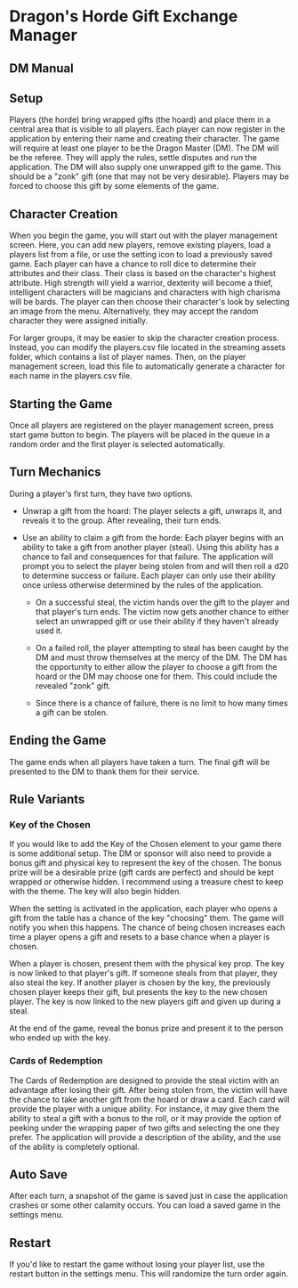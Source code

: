 # Dragon's Horde Gift Exchange Manager
## DM Manual

## Setup

Players (the horde) bring wrapped gifts (the hoard) and place them in a central area that is visible to all players. Each player can now register in the application by entering their name and creating their character. The game will require at least one player to be the Dragon Master (DM). The DM will be the referee. They will apply the rules, settle disputes and run the application. The DM will also supply one unwrapped gift to the game. This should be a "zonk" gift (one that may not be very desirable). Players may be forced to choose this gift by some elements of the game. 

## Character Creation

When you begin the game, you will start out with the player management screen. Here, you can add new players, remove existing players, load a players list from a file, or use the setting icon to load a previously saved game. Each player can have a chance to roll dice to determine their attributes and their class. Their class is based on the character's highest attribute. High strength will yield a warrior, dexterity will become a thief, intelligent characters will be magicians and characters with high charisma will be bards. The player can then choose their character's look by selecting an image from the menu. Alternatively, they may accept the random character they were assigned initially. 

For larger groups, it may be easier to skip the character creation process. Instead, you can modify the players.csv file located in the streaming assets folder, which contains a list of player names. Then, on the player management screen, load this file to automatically generate a character for each name in the players.csv file.

## Starting the Game

Once all players are registered on the player management screen, press start game button to begin. The players will be placed in the queue in a random order and the first player is selected automatically. 

## Turn Mechanics

During a player's first turn, they have two options.

- Unwrap a gift from the hoard: The player selects a gift, unwraps it, and reveals it to the group. After revealing, their turn ends. 

- Use an ability to claim a gift from the horde: Each player begins with an ability to take a gift from another player (steal). Using this ability has a chance to fail and consequences for that failure. The application will prompt you to select the player being stolen from and will then roll a d20 to determine success or failure. Each player can only use their ability once unless otherwise determined by the rules of the application.

  - On a successful steal, the victim hands over the gift to the player and that player's turn ends. The victim now gets another chance to either select an unwrapped gift or use their ability if they haven't already used it.

  - On a failed roll, the player attempting to steal has been caught by the DM and must throw themselves at the mercy of the DM. The DM has the opportunity to either allow the player to choose a gift from the hoard or the DM may choose one for them. This could include the revealed "zonk" gift.

  - Since there is a chance of failure, there is no limit to how many times a gift can be stolen.

## Ending the Game

The game ends when all players have taken a turn. The final gift will be presented to the DM to thank them for their service. 

## Rule Variants

### Key of the Chosen

If you would like to add the Key of the Chosen element to your game there is some additional setup. The DM or sponsor will also need to provide a bonus gift and physical key to represent the key of the chosen. The bonus prize will be a desirable prize (gift cards are perfect) and should be kept wrapped or otherwise hidden. I recommend using a treasure chest to keep with the theme. The key will also begin hidden.

When the setting is activated in the application, each player who opens a gift from the table has a chance of the key "choosing" them. The game will notify you when this happens. The chance of being chosen increases each time a player opens a gift and resets to a base chance when a player is chosen. 

When a player is chosen, present them with the physical key prop. The key is now linked to that player's gift. If someone steals from that player, they also steal the key. If another player is chosen by the key, the previously chosen player keeps their gift, but presents the key to the new chosen player. The key is now linked to the new players gift and given up during a steal. 

At the end of the game, reveal the bonus prize and present it to the person who ended up with the key. 

### Cards of Redemption

The Cards of Redemption are designed to provide the steal victim with an advantage after losing their gift. After being stolen from, the victim will have the chance to take another gift from the hoard or draw a card. Each card will provide the player with a unique ability. For instance, it may give them the ability to steal a gift with a bonus to the roll, or it may provide the option of peeking under the wrapping paper of two gifts and selecting the one they prefer. The application will provide a description of the ability, and the use of the ability is completely optional.

## Auto Save
After each turn, a snapshot of the game is saved just in case the application crashes or some other calamity occurs. You can load a saved game in the settings menu.

## Restart
If you'd like to restart the game without losing your player list, use the restart button in the settings menu. This will randomize the turn order again.

